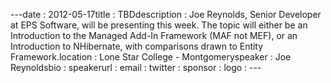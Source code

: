 ---﻿date : 2012-05-17title : TBDdescription : Joe Reynolds, Senior Developer at EPS Software, will be presenting this week. The topic will either be an Introduction to the Managed Add-In Framework (MAF not MEF), or an Introduction to NHibernate, with comparisons drawn to Entity Framework.location : Lone Star College - Montgomeryspeaker : Joe  Reynoldsbio : speakerurl : email : twitter : sponsor : logo : ---